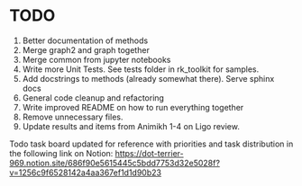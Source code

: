# TODO

1. Better documentation of methods
2. Merge graph2 and graph together
3. Merge common from jupyter notebooks
4. Write more Unit Tests. See tests folder in rk_toolkit for samples. 
5. Add docstrings to methods (already somewhat there). Serve sphinx docs
6. General code cleanup and refactoring
7. Write improved README on how to run everything together
8. Remove unnecessary files.
9. Update results and items from Animikh 1-4 on Ligo review.

Todo task board updated for reference with  priorities and task distribution in the following link on Notion: https://dot-terrier-969.notion.site/686f90e5615445c5bdd7753d32e5028f?v=1256c9f6528142a4aa367ef1d1d90b23
